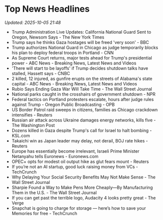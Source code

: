 # Top News Headlines

_Updated: 2025-10-05 21:48_

- Trump Administration Live Updates: California National Guard Sent to Oregon, Newsom Says - The New York Times
- Trump says he thinks Gaza hostages will be freed 'very soon' - BBC
- Trump authorizes National Guard in Chicago as judge temporarily blocks his plan to deploy federal troops in Portland - CNN
- As Supreme Court returns, major tests ahead for Trump's presidential power - ABC News - Breaking News, Latest News and Videos
- 'There will start to be layoffs' if Trump decides shutdown talks have stalled, Hassett says - CNBC
- 2 killed, 12 injured, as gunfire erupts on the streets of Alabama's state capital - ABC News - Breaking News, Latest News and Videos
- Rubio Says Ending Gaza War Will Take Time - The Wall Street Journal
- National parks caught in the crosshairs of government shutdown - NPR
- Federal tactics on Portland protesters escalate, hours after judge rules against Trump - Oregon Public Broadcasting - OPB
- US Border Patrol raid sweeps in citizens, families as Chicago crackdown intensifies - Reuters
- Russian air attack across Ukraine damages energy networks, kills five - The Washington Post
- Dozens killed in Gaza despite Trump's call for Israel to halt bombing - KSL.com
- Takaichi win as Japan leader may delay, not derail, BOJ rate hikes - Reuters
- Europe has essentially become irrelevant, Israeli Prime Minister Netanyahu tells Euronews - Euronews.com
- OPEC+ opts for modest oil output hike as glut fears mount - Reuters
- If you’re not an AI startup, good luck raising money from VCs - TechCrunch
- Why Delaying Your Social Security Benefits May Not Make Sense - The Wall Street Journal
- Sharpie Found a Way to Make Pens More Cheaply—By Manufacturing Them in the U.S. - The Wall Street Journal
- If you can get past the terrible logo, Audacity 4 looks pretty great - The Verge
- Snapchat is going to charge for storage — here’s how to save your Memories for free - TechCrunch